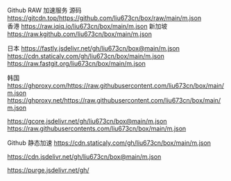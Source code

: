 Github RAW 加速服务
源码 https://gitcdn.top/https://github.com/liu673cn/box/raw/main/m.json  
香港 https://raw.iqiq.io/liu673cn/box/main/m.json 
新加坡 https://raw.kgithub.com/liu673cn/box/main/m.json 

日本
https://fastly.jsdelivr.net/gh/liu673cn/box@main/m.json
https://cdn.staticaly.com/gh/liu673cn/box/main/m.json
https://raw.fastgit.org/liu673cn/box/main/m.json

韩国
https://ghproxy.com/https://raw.githubusercontent.com/liu673cn/box/main/m.json
https://ghproxy.net/https://raw.githubusercontent.com/liu673cn/box/main/m.json

https://gcore.jsdelivr.net/gh/liu673cn/box@main/m.json
https://raw.githubusercontents.com/liu673cn/box/main/m.json

Github 静态加速
https://cdn.staticaly.com/gh/liu673cn/box/main/m.json

https://cdn.jsdelivr.net/gh/liu673cn/box@main/m.json

https://purge.jsdelivr.net/gh/
